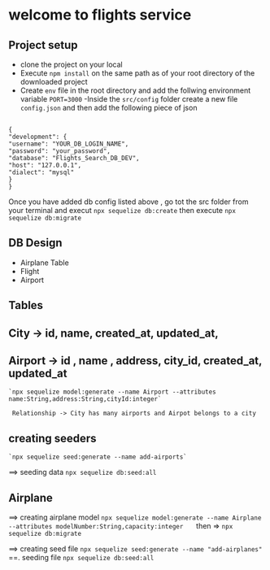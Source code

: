 # welcome to flights service

## Project setup

- clone the project on your local
- Execute `npm install` on the same path as of your root directory of the downloaded project
- Create `env` file in the root directory and add the follwing environment variable
  `PORT=3000`
  -Inside the `src/config` folder create a new file `config.json` and then add the following
  piece of json

```

{
"development": {
"username": "YOUR_DB_LOGIN_NAME",
"password": "your_password",
"database": "Flights_Search_DB_DEV",
"host": "127.0.0.1",
"dialect": "mysql"
}
}
```

Once you have added db config listed above , go tot the src folder from your terminal and execut `npx sequelize db:create` then execute `npx sequelize db:migrate`

## DB Design

- Airplane Table
- Flight
- Airport

## Tables

## City -> id, name, created_at, updated_at,

## Airport -> id , name , address, city_id, created_at, updated_at

    `npx sequelize model:generate --name Airport --attributes name:String,address:String,cityId:integer`

     Relationship -> City has many airports and Airpot belongs to a city

## creating seeders

    `npx sequelize seed:generate --name add-airports`

==> seeding data
`npx sequelize db:seed:all`

## Airplane

==> creating airplane model
`npx sequelize model:generate --name Airplane --attributes modelNumber:String,capacity:integer  
`
then => `npx sequelize db:migrate`

==> creating seed file `npx sequelize seed:generate --name "add-airplanes"`
==. seeding file `npx sequelize db:seed:all`
